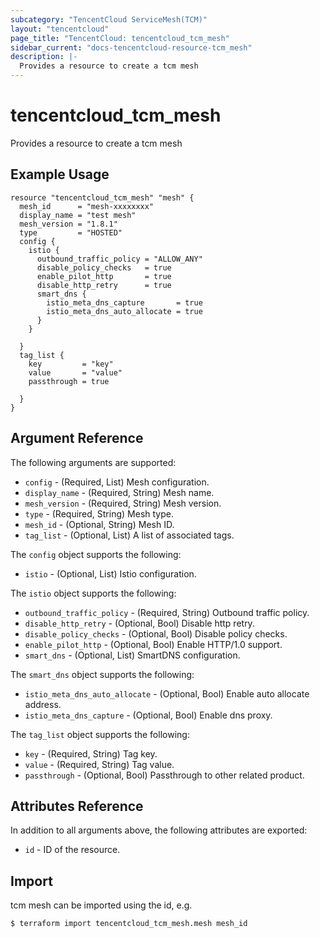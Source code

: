 ```yaml
---
subcategory: "TencentCloud ServiceMesh(TCM)"
layout: "tencentcloud"
page_title: "TencentCloud: tencentcloud_tcm_mesh"
sidebar_current: "docs-tencentcloud-resource-tcm_mesh"
description: |-
  Provides a resource to create a tcm mesh
---
```


# tencentcloud_tcm_mesh

Provides a resource to create a tcm mesh

## Example Usage

```hcl
resource "tencentcloud_tcm_mesh" "mesh" {
  mesh_id      = "mesh-xxxxxxxx"
  display_name = "test mesh"
  mesh_version = "1.8.1"
  type         = "HOSTED"
  config {
    istio {
      outbound_traffic_policy = "ALLOW_ANY"
      disable_policy_checks   = true
      enable_pilot_http       = true
      disable_http_retry      = true
      smart_dns {
        istio_meta_dns_capture       = true
        istio_meta_dns_auto_allocate = true
      }
    }

  }
  tag_list {
    key         = "key"
    value       = "value"
    passthrough = true

  }
}
```

## Argument Reference

The following arguments are supported:

* `config` - (Required, List) Mesh configuration.
* `display_name` - (Required, String) Mesh name.
* `mesh_version` - (Required, String) Mesh version.
* `type` - (Required, String) Mesh type.
* `mesh_id` - (Optional, String) Mesh ID.
* `tag_list` - (Optional, List) A list of associated tags.

The `config` object supports the following:

* `istio` - (Optional, List) Istio configuration.

The `istio` object supports the following:

* `outbound_traffic_policy` - (Required, String) Outbound traffic policy.
* `disable_http_retry` - (Optional, Bool) Disable http retry.
* `disable_policy_checks` - (Optional, Bool) Disable policy checks.
* `enable_pilot_http` - (Optional, Bool) Enable HTTP/1.0 support.
* `smart_dns` - (Optional, List) SmartDNS configuration.

The `smart_dns` object supports the following:

* `istio_meta_dns_auto_allocate` - (Optional, Bool) Enable auto allocate address.
* `istio_meta_dns_capture` - (Optional, Bool) Enable dns proxy.

The `tag_list` object supports the following:

* `key` - (Required, String) Tag key.
* `value` - (Required, String) Tag value.
* `passthrough` - (Optional, Bool) Passthrough to other related product.

## Attributes Reference

In addition to all arguments above, the following attributes are exported:

* `id` - ID of the resource.



## Import

tcm mesh can be imported using the id, e.g.
```
$ terraform import tencentcloud_tcm_mesh.mesh mesh_id
```

